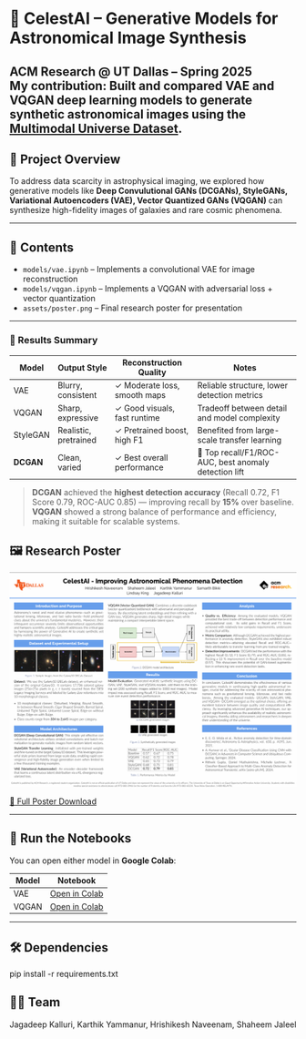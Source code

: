 # 🌠 CelestAI – Generative Models for Astronomical Image Synthesis

**ACM Research @ UT Dallas – Spring 2025**  
My contribution: Built and compared **VAE** and **VQGAN** deep learning models to generate synthetic astronomical images using the [Multimodal Universe Dataset](https://huggingface.co/datasets/MultimodalUniverse/legacysurvey).
---

## 🔭 Project Overview

To address data scarcity in astrophysical imaging, we explored how generative models like **Deep Convulutional GANs (DCGANs), StyleGANs, Variational Autoencoders (VAE), Vector Quantized GANs (VQGAN)** can synthesize high-fidelity images of galaxies and rare cosmic phenomena.

---

## 📁 Contents

- `models/vae.ipynb` – Implements a convolutional VAE for image reconstruction
- `models/vqgan.ipynb` – Implements a VQGAN with adversarial loss + vector quantization
- `assets/poster.png` – Final research poster for presentation

---

### 🧪 Results Summary

| Model     | Output Style        | Reconstruction Quality      | Notes                                                  |
|-----------|---------------------|------------------------------|--------------------------------------------------------|
| VAE       | Blurry, consistent  | ✓ Moderate loss, smooth maps | Reliable structure, lower detection metrics            |
| VQGAN     | Sharp, expressive   | ✓ Good visuals, fast runtime | Tradeoff between detail and model complexity           |
| StyleGAN  | Realistic, pretrained | ✓ Pretrained boost, high F1 | Benefited from large-scale transfer learning           |
| **DCGAN** | Clean, varied       | ✓ Best overall performance   | 🥇 Top recall/F1/ROC-AUC, best anomaly detection lift   |

> **DCGAN** achieved the **highest detection accuracy** (Recall 0.72, F1 Score 0.79, ROC-AUC 0.85) — improving recall by **15%** over baseline.  
> **VQGAN** showed a strong balance of performance and efficiency, making it suitable for scalable systems.


## 🖼️ Research Poster

<p align="center">
  <img src="assets/CelestAI_final_poster.png" alt="Poster" width="600"/>
</p>

[📄 Full Poster Download](assets/CelestAI_final_poster.png)

---

## 🚀 Run the Notebooks

You can open either model in **Google Colab**:

| Model | Notebook |
|-------|----------|
| VAE   | [Open in Colab](https://colab.research.google.com/github/karthikyammanur/celestai-research/blob/main/models/vae.ipynb) |
| VQGAN | [Open in Colab](https://colab.research.google.com/github/karthikyammanur/celestai-research/blob/main/models/vqgan.ipynb) |

---

## 🛠 Dependencies

pip install -r requirements.txt

## 👨‍💻 Team

Jagadeep Kalluri,
Karthik Yammanur,
Hrishikesh Naveenam,
Shaheem Jaleel
